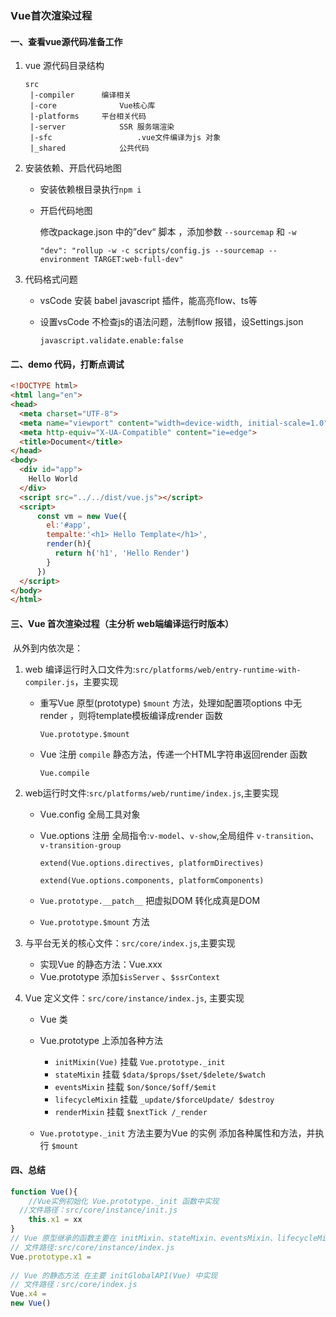 ### Vue首次渲染过程

#### 一、查看vue源代码准备工作

1. vue 源代码目录结构

   ```
   src
   	|-compiler		编译相关
   	|-core				Vue核心库
   	|-platforms		平台相关代码
   	|-server			SSR 服务端渲染
   	|-sfc					.vue文件编译为js 对象
   	|_shared 			公共代码
   ```

2. 安装依赖、开启代码地图

   - 安装依赖根目录执行`npm i`

   - 开启代码地图

     修改package.json 中的”dev“ 脚本 ，添加参数 `--sourcemap` 和 `-w`

     `"dev": "rollup -w -c scripts/config.js --sourcemap --environment TARGET:web-full-dev"`

3. 代码格式问题

   - vsCode 安装 babel javascript 插件，能高亮flow、ts等

   - 设置vsCode 不检查js的语法问题，法制flow 报错，设Settings.json

     `javascript.validate.enable:false`

#### 二、demo 代码，打断点调试

```html
<!DOCTYPE html>
<html lang="en">
<head>
  <meta charset="UTF-8">
  <meta name="viewport" content="width=device-width, initial-scale=1.0">
  <meta http-equiv="X-UA-Compatible" content="ie=edge">
  <title>Document</title>
</head>
<body>
  <div id="app">
    Hello World
  </div>
  <script src="../../dist/vue.js"></script>
  <script>
      const vm = new Vue({
        el:'#app',
        tempalte:'<h1> Hello Template</h1>',
        render(h){
          return h('h1', 'Hello Render')
        }
      })
  </script>
</body>
</html>
```

#### 三、Vue 首次渲染过程（主分析 web端编译运行时版本）

​	从外到内依次是：

1. web 编译运行时入口文件为:`src/platforms/web/entry-runtime-with-compiler.js`，主要实现

   - 重写Vue 原型(prototype) `$mount` 方法，处理如配置项options 中无render ，则将template模板编译成render 函数

     `Vue.prototype.$mount `

   - Vue 注册 `compile` 静态方法，传递一个HTML字符串返回render 函数

     `Vue.compile` 

2. web运行时文件:`src/platforms/web/runtime/index.js`,主要实现

   - Vue.config  全局工具对象

   - Vue.options 注册 全局指令:`v-model`、`v-show`,全局组件 `v-transition`、`v-transition-group`

     `extend(Vue.options.directives, platformDirectives)`

     `extend(Vue.options.components, platformComponents)`

   - `Vue.prototype.__patch__` 把虚拟DOM 转化成真是DOM

   - `Vue.prototype.$mount` 方法

3. 与平台无关的核心文件：`src/core/index.js`,主要实现
   - 实现Vue 的静态方法：Vue.xxx  
   - Vue.prototype 添加`$isServer` 、`$ssrContext`

4. Vue 定义文件：`src/core/instance/index.js`, 主要实现

   - Vue 类
   - Vue.prototype 上添加各种方法
     - `initMixin(Vue)`  挂载  `Vue.prototype._init` 
     - `stateMixin` 挂载 `$data/$props/$set/$delete/$watch`
     - `eventsMixin` 挂载 `$on/$once/$off/$emit`
     - `lifecycleMixin` 挂载 `_update/$forceUpdate/ $destroy`
     - `renderMixin` 挂载 `$nextTick /_render`

   - `Vue.prototype._init`   方法主要为Vue 的实例 添加各种属性和方法，并执行 `$mount` 

#### 四、总结

```javascript
function Vue(){
	//Vue实例初始化 Vue.prototype._init 函数中实现
  //文件路径：src/core/instance/init.js 
	this.x1 = xx
}
// Vue 原型继承的函数主要在 initMixin、stateMixin、eventsMixin、lifecycleMixin、renderMixin中实现
// 文件路径:src/core/instance/index.js
Vue.prototype.x1 = 
  
// Vue 的静态方法 在主要 initGlobalAPI(Vue) 中实现
// 文件路径：src/core/index.js
Vue.x4 = 
new Vue()
```



